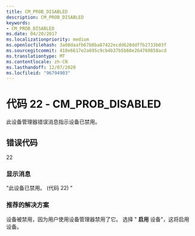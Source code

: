 ```yaml
---
title: CM_PROB_DISABLED
description: CM_PROB_DISABLED
keywords:
- CM_PROB_DISABLED
ms.date: 04/20/2017
ms.localizationpriority: medium
ms.openlocfilehash: 3a08daafb67b8ba87422ecdd628ddffb2733b03f
ms.sourcegitcommit: 418e6617e2a695c9cb4b37b5b60e264760858acd
ms.translationtype: MT
ms.contentlocale: zh-CN
ms.lasthandoff: 12/07/2020
ms.locfileid: "96794903"
---
```

# <a name="code-22---cm_prob_disabled"></a>代码 22 - CM_PROB_DISABLED

此设备管理器错误消息指示设备已禁用。

## <a name="error-code"></a>错误代码

22

### <a name="display-message"></a>显示消息

"此设备已禁用。  (代码 22) "

### <a name="recommended-resolution"></a>推荐的解决方案

设备被禁用，因为用户使用设备管理器禁用了它。 选择 " **启用** 设备"，这将启用设备。

